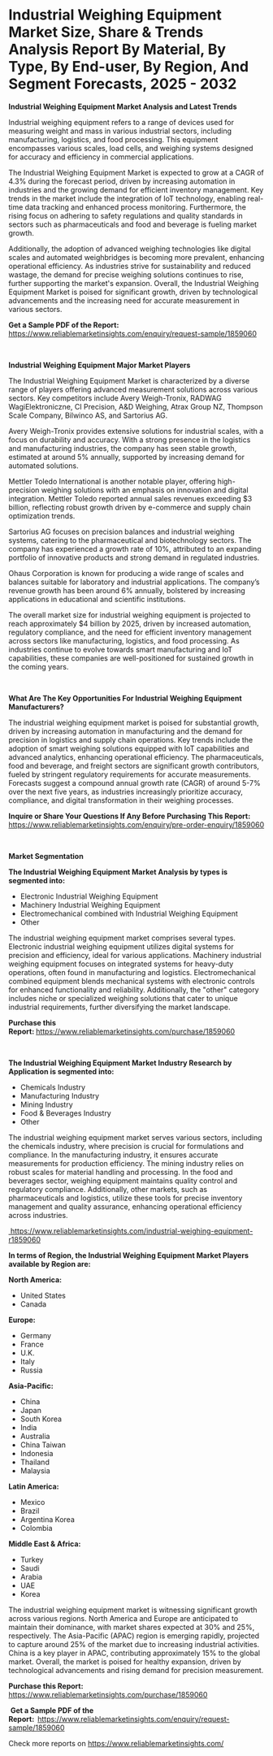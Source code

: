 <p><h1>Industrial Weighing Equipment Market Size, Share & Trends Analysis Report By Material, By Type, By End-user, By Region, And Segment Forecasts, 2025 - 2032</h1></p><p><strong>Industrial Weighing Equipment Market Analysis and Latest Trends</strong></p>
<p><p>Industrial weighing equipment refers to a range of devices used for measuring weight and mass in various industrial sectors, including manufacturing, logistics, and food processing. This equipment encompasses various scales, load cells, and weighing systems designed for accuracy and efficiency in commercial applications.</p><p>The Industrial Weighing Equipment Market is expected to grow at a CAGR of 4.3% during the forecast period, driven by increasing automation in industries and the growing demand for efficient inventory management. Key trends in the market include the integration of IoT technology, enabling real-time data tracking and enhanced process monitoring. Furthermore, the rising focus on adhering to safety regulations and quality standards in sectors such as pharmaceuticals and food and beverage is fueling market growth.</p><p>Additionally, the adoption of advanced weighing technologies like digital scales and automated weighbridges is becoming more prevalent, enhancing operational efficiency. As industries strive for sustainability and reduced wastage, the demand for precise weighing solutions continues to rise, further supporting the market's expansion. Overall, the Industrial Weighing Equipment Market is poised for significant growth, driven by technological advancements and the increasing need for accurate measurement in various sectors.</p></p>
<p><strong>Get a Sample PDF of the Report:&nbsp;</strong> <a href="https://www.reliablemarketinsights.com/enquiry/request-sample/1859060?utm_campaign=2988&utm_medium=2&utm_source=Github&utm_content=ia&utm_term=10042025&utm_id=industrial-weighing-equipment">https://www.reliablemarketinsights.com/enquiry/request-sample/1859060</a></p>
<p>&nbsp;</p>
<p><strong>Industrial Weighing Equipment Major Market Players</strong></p>
<p><p>The Industrial Weighing Equipment Market is characterized by a diverse range of players offering advanced measurement solutions across various sectors. Key competitors include Avery Weigh-Tronix, RADWAG WagiElektroniczne, CI Precision, A&D Weighing, Atrax Group NZ, Thompson Scale Company, Bilwinco AS, and Sartorius AG. </p><p>Avery Weigh-Tronix provides extensive solutions for industrial scales, with a focus on durability and accuracy. With a strong presence in the logistics and manufacturing industries, the company has seen stable growth, estimated at around 5% annually, supported by increasing demand for automated solutions. </p><p>Mettler Toledo International is another notable player, offering high-precision weighing solutions with an emphasis on innovation and digital integration. Mettler Toledo reported annual sales revenues exceeding $3 billion, reflecting robust growth driven by e-commerce and supply chain optimization trends.</p><p>Sartorius AG focuses on precision balances and industrial weighing systems, catering to the pharmaceutical and biotechnology sectors. The company has experienced a growth rate of 10%, attributed to an expanding portfolio of innovative products and strong demand in regulated industries. </p><p>Ohaus Corporation is known for producing a wide range of scales and balances suitable for laboratory and industrial applications. The company’s revenue growth has been around 6% annually, bolstered by increasing applications in educational and scientific institutions.</p><p>The overall market size for industrial weighing equipment is projected to reach approximately $4 billion by 2025, driven by increased automation, regulatory compliance, and the need for efficient inventory management across sectors like manufacturing, logistics, and food processing. As industries continue to evolve towards smart manufacturing and IoT capabilities, these companies are well-positioned for sustained growth in the coming years.</p></p>
<p>&nbsp;</p>
<p><strong>What Are The Key Opportunities For Industrial Weighing Equipment Manufacturers?</strong></p>
<p><p>The industrial weighing equipment market is poised for substantial growth, driven by increasing automation in manufacturing and the demand for precision in logistics and supply chain operations. Key trends include the adoption of smart weighing solutions equipped with IoT capabilities and advanced analytics, enhancing operational efficiency. The pharmaceuticals, food and beverage, and freight sectors are significant growth contributors, fueled by stringent regulatory requirements for accurate measurements. Forecasts suggest a compound annual growth rate (CAGR) of around 5-7% over the next five years, as industries increasingly prioritize accuracy, compliance, and digital transformation in their weighing processes.</p></p>
<p><strong>Inquire or Share Your Questions If Any Before Purchasing This Report:</strong> <a href="https://www.reliablemarketinsights.com/enquiry/pre-order-enquiry/1859060?utm_campaign=2988&utm_medium=2&utm_source=Github&utm_content=ia&utm_term=10042025&utm_id=industrial-weighing-equipment">https://www.reliablemarketinsights.com/enquiry/pre-order-enquiry/1859060</a></p>
<p>&nbsp;</p>
<p><strong>Market Segmentation</strong></p>
<p><strong>The Industrial Weighing Equipment Market Analysis by types is segmented into:</strong></p>
<p><ul><li>Electronic Industrial Weighing Equipment</li><li>Machinery Industrial Weighing Equipment</li><li>Electromechanical combined with Industrial Weighing Equipment</li><li>Other</li></ul></p>
<p><p>The industrial weighing equipment market comprises several types. Electronic industrial weighing equipment utilizes digital systems for precision and efficiency, ideal for various applications. Machinery industrial weighing equipment focuses on integrated systems for heavy-duty operations, often found in manufacturing and logistics. Electromechanical combined equipment blends mechanical systems with electronic controls for enhanced functionality and reliability. Additionally, the "other" category includes niche or specialized weighing solutions that cater to unique industrial requirements, further diversifying the market landscape.</p></p>
<p><strong>Purchase this Report:&nbsp;</strong><a href="https://www.reliablemarketinsights.com/purchase/1859060?utm_campaign=2988&utm_medium=2&utm_source=Github&utm_content=ia&utm_term=10042025&utm_id=industrial-weighing-equipment">https://www.reliablemarketinsights.com/purchase/1859060</a></p>
<p>&nbsp;</p>
<p><strong>The Industrial Weighing Equipment Market Industry Research by Application is segmented into:</strong></p>
<p><ul><li>Chemicals Industry</li><li>Manufacturing Industry</li><li>Mining Industry</li><li>Food & Beverages Industry</li><li>Other</li></ul></p>
<p><p>The industrial weighing equipment market serves various sectors, including the chemicals industry, where precision is crucial for formulations and compliance. In the manufacturing industry, it ensures accurate measurements for production efficiency. The mining industry relies on robust scales for material handling and processing. In the food and beverages sector, weighing equipment maintains quality control and regulatory compliance. Additionally, other markets, such as pharmaceuticals and logistics, utilize these tools for precise inventory management and quality assurance, enhancing operational efficiency across industries.</p></p>
<p><a href="https://www.reliablemarketinsights.com/industrial-weighing-equipment-r1859060?utm_campaign=2988&utm_medium=2&utm_source=Github&utm_content=ia&utm_term=10042025&utm_id=industrial-weighing-equipment">&nbsp;https://www.reliablemarketinsights.com/industrial-weighing-equipment-r1859060</a></p>
<p><strong>In terms of Region, the Industrial Weighing Equipment Market Players available by Region are:</strong></p>
<p>
    <p> <strong> North America: </strong>
        <ul>
            <li>United States</li>
            <li>Canada</li>
        </ul>
        </p> 
    <p> <strong> Europe: </strong>
        <ul>
            <li>Germany</li>
            <li>France</li>
            <li>U.K.</li>
            <li>Italy</li>
            <li>Russia</li>
        </ul>
        </p> 
    <p> <strong> Asia-Pacific: </strong>
        <ul>
            <li>China</li>
            <li>Japan</li>
            <li>South Korea</li>
            <li>India</li>
            <li>Australia</li>
            <li>China Taiwan</li>
            <li>Indonesia</li>
            <li>Thailand</li>
            <li>Malaysia</li>
        </ul>
        </p> 
    <p> <strong> Latin America: </strong>
        <ul>
            <li>Mexico</li>
            <li>Brazil</li>
            <li>Argentina Korea</li>
            <li>Colombia</li>
        </ul>
        </p> 
    <p> <strong> Middle East & Africa: </strong>
        <ul>
            <li>Turkey</li>
            <li>Saudi</li>
            <li>Arabia</li>
            <li>UAE</li>
            <li>Korea</li>
        </ul>
    </p>
    </p>
<p><p>The industrial weighing equipment market is witnessing significant growth across various regions. North America and Europe are anticipated to maintain their dominance, with market shares expected at 30% and 25%, respectively. The Asia-Pacific (APAC) region is emerging rapidly, projected to capture around 25% of the market due to increasing industrial activities. China is a key player in APAC, contributing approximately 15% to the global market. Overall, the market is poised for healthy expansion, driven by technological advancements and rising demand for precision measurement.</p></p>
<p><strong>Purchase this Report: </strong><a href="https://www.reliablemarketinsights.com/purchase/1859060?utm_campaign=2988&utm_medium=2&utm_source=Github&utm_content=ia&utm_term=10042025&utm_id=industrial-weighing-equipment">https://www.reliablemarketinsights.com/purchase/1859060</a></p>
<p>&nbsp;<strong>Get a Sample PDF of the Report:&nbsp;&nbsp;</strong><a href="https://www.reliablemarketinsights.com/enquiry/request-sample/1859060?utm_campaign=2988&utm_medium=2&utm_source=Github&utm_content=ia&utm_term=10042025&utm_id=industrial-weighing-equipment">https://www.reliablemarketinsights.com/enquiry/request-sample/1859060</a></p>
<p><strong></strong></p>
<p>Check more reports on <a href="https://www.reliablemarketinsights.com/?utm_campaign=2988&utm_medium=2&utm_source=Github&utm_content=ia&utm_term=10042025&utm_id=industrial-weighing-equipment">https://www.reliablemarketinsights.com/</a></p>